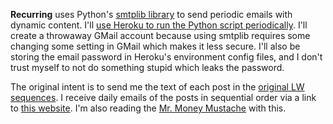 **Recurring** uses Python's [smtplib library](
https://realpython.com/python-send-email/) to send periodic emails with 
dynamic content. I'll [use Heroku to run the Python script periodically](
https://medium.com/analytics-vidhya/schedule-a-python-script-on-heroku-a978b2f91ca8
). I'll create a throwaway GMail account 
because using smtplib requires some changing some setting in GMail which makes 
it less secure. I'll also be storing the email password in Heroku's environment 
config files, and I don't trust myself to not do something stupid which leaks 
the password. 

The original intent is to send me the text of each post in the [original 
LW sequences](https://www.lesswrong.com/tag/original-sequences). I receive 
daily emails of the posts in sequential order via a link to [this website](
https://www.readthesequences.com/). I'm also reading the [Mr. Money Mustache](
https://www.mrmoneymustache.com/) with this. 